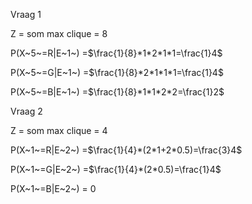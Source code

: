 Vraag 1

Z = som max clique = 8

P(X~5~=R|E~1~) =$\frac{1}{8}*1*2*1*1=\frac{1}4$ 

P(X~5~=G|E~1~) =$\frac{1}{8}*2*1*1*1=\frac{1}4$

P(X~5~=B|E~1~) =$\frac{1}{8}*1*1*2*2=\frac{1}2$



Vraag 2

Z = som max clique = 4

P(X~1~=R|E~2~) =$\frac{1}{4}*(2*1+2*0.5)=\frac{3}4$

P(X~1~=G|E~2~) =$\frac{1}{4}*(2*0.5)=\frac{1}4$

P(X~1~=B|E~2~) = 0